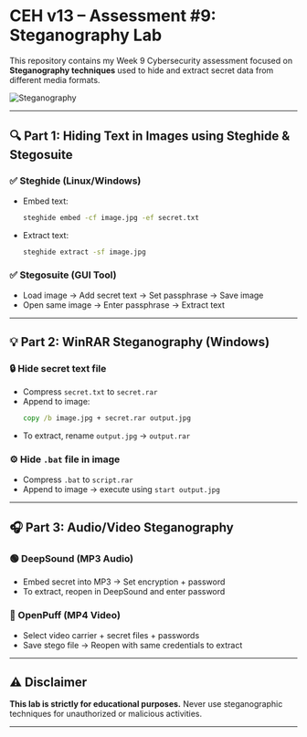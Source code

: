 
# CEH v13 – Assessment #9: Steganography Lab

This repository contains my Week 9 Cybersecurity assessment focused on **Steganography techniques** used to hide and extract secret data from different media formats.

![Steganography](https://th.bing.com/th/id/R.0c5997f4e7175af8642b7859cbd04f43?rik=qrMrTY8qHrIYKg&pid=ImgRaw&r=0)

---

## 🔍 Part 1: Hiding Text in Images using Steghide & Stegosuite

### ✅ Steghide (Linux/Windows)
- Embed text:
  ```bash
  steghide embed -cf image.jpg -ef secret.txt
  ```
- Extract text:
  ```bash
  steghide extract -sf image.jpg
  ```

### ✅ Stegosuite (GUI Tool)
- Load image → Add secret text → Set passphrase → Save image
- Open same image → Enter passphrase → Extract text

---

## 💡 Part 2: WinRAR Steganography (Windows)

### 🔒 Hide secret text file
- Compress `secret.txt` to `secret.rar`
- Append to image:
  ```cmd
  copy /b image.jpg + secret.rar output.jpg
  ```
- To extract, rename `output.jpg` → `output.rar`

### ⚙️ Hide `.bat` file in image
- Compress `.bat` to `script.rar`
- Append to image → execute using `start output.jpg`

---

## 🎧 Part 3: Audio/Video Steganography

### 🟢 DeepSound (MP3 Audio)
- Embed secret into MP3 → Set encryption + password
- To extract, reopen in DeepSound and enter password

### 🔵 OpenPuff (MP4 Video)
- Select video carrier + secret files + passwords
- Save stego file → Reopen with same credentials to extract

---

## ⚠️ Disclaimer

**This lab is strictly for educational purposes.** Never use steganographic techniques for unauthorized or malicious activities.

---
